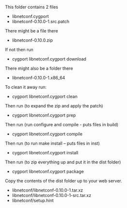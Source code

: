 This folder contains 2 files
- libnetconf.cygport
- libnetconf-0.10.0-1.src.patch

There might be a file there 
- libnetconf-0.10.0.zip

If not then run 
- cygport libnetconf.cygport download

There might also be a folder there 
- libnetconf-0.10.0-1.x86_64

To clean it away run: 
- cygport libnetconf.cygport clean

Then run (to expand the zip and apply the patch)
- cygport libnetconf.cygport prep

Then run (run configure and compile - puts files in build)
- cygport libnetconf.cygport compile

Then run (to run make install – puts files in inst)
- cygport libnetconf.cygport install

Then run (to zip everything up and put it in the dist folder)
- cygport libnetconf.cygport package

Copy the contents of the dist folder up to your web server.
- libnetconf/libnetconf-0.10.0-1.tar.xz
- libnetconf/libnetconf-0.10.0-1-src.tar.xz
- libnetconf/setup.hint
